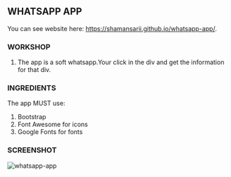 WHATSAPP APP
------------

You can see website here:  https://shamansarii.github.io/whatsapp-app/.

### WORKSHOP

1. The app is a soft whatsapp.Your click in the div and get the information for that div.

### INGREDIENTS

The app MUST use:
1. Bootstrap
2. Font Awesome for icons
3. Google Fonts for fonts

### SCREENSHOT

![whatsapp-app](https://user-images.githubusercontent.com/38943439/46164973-d1813400-c2a8-11e8-82cf-b0b029950882.png)
